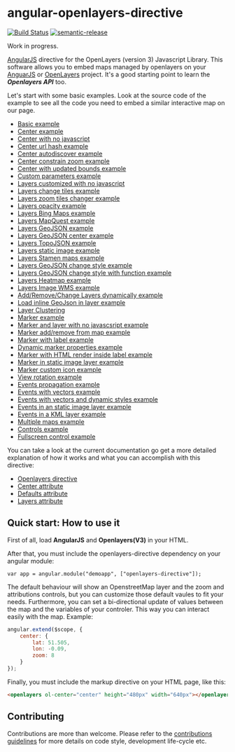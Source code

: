 angular-openlayers-directive
============================
[![Build Status](https://travis-ci.org/tombatossals/angular-openlayers-directive.png)](https://travis-ci.org/tombatossals/angular-openlayers-directive)
[![semantic-release](https://img.shields.io/badge/%20%20%F0%9F%93%A6%F0%9F%9A%80-semantic--release-e10079.svg)](https://github.com/semantic-release/semantic-release)

Work in progress.

[AngularJS](http://angularjs.org/) directive for the OpenLayers (version 3) Javascript Library. This software allows you to embed maps managed by openlayers on your [AnguarJS](http://angularjs.org/) or [OpenLayers](http://openlayers.org/) project. It's a good starting point to learn the ***Openlayers API*** too.

Let's start with some basic examples. Look at the source code of the example to see all the code you need to embed a similar interactive map on our page.

- [Basic example](http://tombatossals.github.io/angular-openlayers-directive/examples/010-simple-example.html)
- [Center example](http://tombatossals.github.io/angular-openlayers-directive/examples/020-center-example.html)
- [Center with no javascript](http://tombatossals.github.io/angular-openlayers-directive/examples/026-center-no-javascript-example.html)
- [Center url hash example](http://tombatossals.github.io/angular-openlayers-directive/examples/021-center-url-hash-example.html)
- [Center autodiscover example](http://tombatossals.github.io/angular-openlayers-directive/examples/022-center-autodiscover-example.html)
- [Center constrain zoom example](http://tombatossals.github.io/angular-openlayers-directive/examples/023-center-constrain-zoom-example.html)
- [Center with updated bounds example](http://tombatossals.github.io/angular-openlayers-directive/examples/024-center-bounds-example.html)
- [Custom parameters example](http://tombatossals.github.io/angular-openlayers-directive/examples/030-custom-parameters-example.html)
- [Layers customized with no javascript](http://tombatossals.github.io/angular-openlayers-directive/examples/056-layers-no-javascript-example.html)
- [Layers change tiles example](http://tombatossals.github.io/angular-openlayers-directive/examples/040-layers-change-tiles-example.html)
- [Layers zoom tiles changer example](http://tombatossals.github.io/angular-openlayers-directive/examples/041-layers-zoom-tiles-changer-example.html)
- [Layers opacity example](http://tombatossals.github.io/angular-openlayers-directive/examples/042-layers-opacity-example.html)
- [Layers Bing Maps example](http://tombatossals.github.io/angular-openlayers-directive/examples/043-layers-bing-maps-example.html)
- [Layers MapQuest example](http://tombatossals.github.io/angular-openlayers-directive/examples/044-layers-mapquest-maps-example.html)
- [Layers GeoJSON example](http://tombatossals.github.io/angular-openlayers-directive/examples/045-layers-geojson-example.html)
- [Layers GeoJSON center example](http://tombatossals.github.io/angular-openlayers-directive/examples/046-layers-geojson-center-example.html)
- [Layers TopoJSON example](http://tombatossals.github.io/angular-openlayers-directive/examples/047-layers-topojson-example.html)
- [Layers static image example](http://tombatossals.github.io/angular-openlayers-directive/examples/048-layers-static-image-example.html)
- [Layers Stamen maps example](http://tombatossals.github.io/angular-openlayers-directive/examples/049-layers-stamen-example.html)
- [Layers GeoJSON change style example](http://tombatossals.github.io/angular-openlayers-directive/examples/050-layer-geojson-change-style-example.html)
- [Layers GeoJSON change style with function example](http://tombatossals.github.io/angular-openlayers-directive/examples/051-layer-geojson-change-style-with-function-example.html)
- [Layers Heatmap example](http://tombatossals.github.io/angular-openlayers-directive/examples/052-heatmap-example.html)
- [Layers Image WMS example](http://tombatossals.github.io/angular-openlayers-directive/examples/053-layers-image-wms-example.html)
- [Add/Remove/Change Layers dynamically example](http://tombatossals.github.io/angular-openlayers-directive/examples/054-add-remove-multiple-layers-example.html)
- [Load inline GeoJson in layer example](http://tombatossals.github.io/angular-openlayers-directive/examples/055-layers-geojon-dynamic-load-example.html)
- [Layer Clustering](http://tombatossals.github.io/angular-openlayers-directive/examples/059-layer-clustering.html)
- [Marker example](http://tombatossals.github.io/angular-openlayers-directive/examples/060-marker-example.html)
- [Marker and layer with no javascsript example](http://tombatossals.github.io/angular-openlayers-directive/examples/066-markers-with-layers-no-javascript-example.html)
- [Marker add/remove from map example](http://tombatossals.github.io/angular-openlayers-directive/examples/061-markers-add-remove-example.html)
- [Marker with label example](http://tombatossals.github.io/angular-openlayers-directive/examples/062-markers-label-example.html)
- [Dynamic marker properties example](http://tombatossals.github.io/angular-openlayers-directive/examples/063-markers-properties-example.html)
- [Marker with HTML render inside label example](http://tombatossals.github.io/angular-openlayers-directive/examples/064-markers-render-html-inside-labels-example.html)
- [Marker in static image layer example](http://tombatossals.github.io/angular-openlayers-directive/examples/065-markers-static-image-layer-example.html)
- [Marker custom icon example](http://tombatossals.github.io/angular-openlayers-directive/examples/067-marker-custom-icon-example.html)
- [View rotation example](http://tombatossals.github.io/angular-openlayers-directive/examples/070-view-rotation-example.html)
- [Events propagation example](http://tombatossals.github.io/angular-openlayers-directive/examples/080-events-propagation-example.html)
- [Events with vectors example](http://tombatossals.github.io/angular-openlayers-directive/examples/081-events-vector-example.html)
- [Events with vectors and dynamic styles example](http://tombatossals.github.io/angular-openlayers-directive/examples/082-events-vector-dynamic-styles-example.html)
- [Events in an static image layer example](http://tombatossals.github.io/angular-openlayers-directive/examples/083-events-static-image-layer-example.html)
- [Events in a KML layer example](http://tombatossals.github.io/angular-openlayers-directive/examples/085-events-kml-example.html)
- [Multiple maps example](http://tombatossals.github.io/angular-openlayers-directive/examples/090-multiple-maps-example.html)
- [Controls example](http://tombatossals.github.io/angular-openlayers-directive/examples/100-controls-example.html)
- [Fullscreen control example](http://tombatossals.github.io/angular-openlayers-directive/examples/101-controls-fullscreen-example.html)

You can take a look at the current documentation go get a more detailed explanation of how it works and what you can accomplish with this directive:

- [Openlayers directive](https://github.com/tombatossals/angular-openlayers-directive/blob/master/doc/01-openlayers-directive.md)
- [Center attribute](https://github.com/tombatossals/angular-openlayers-directive/blob/master/doc/02-center-attribute.md)
- [Defaults attribute](https://github.com/tombatossals/angular-openlayers-directive/blob/master/doc/03-defaults-attribute.md)
- [Layers attribute](https://github.com/tombatossals/angular-openlayers-directive/blob/master/doc/04-layers-attribute.md)

Quick start: How to use it
--------------------------

First of all, load **AngularJS** and **Openlayers(V3)** in your HTML.

After that, you must include the openlayers-directive dependency on your angular module:

```
var app = angular.module("demoapp", ["openlayers-directive"]);
```

The default behaviour will show an OpenstreetMap layer and the zoom and attributions controls, but you can customize those default vaules to fit your needs. Furthermore, you can set a bi-directional update of values between the map and the variables of your controler. This way you can interact easily with the map. Example:

```javascript
angular.extend($scope, {
    center: {
        lat: 51.505,
        lon: -0.09,
        zoom: 8
    }
});

```

Finally, you must include the markup directive on your HTML page, like this:

```html
<openlayers ol-center="center" height="480px" width="640px"></openlayers>
```

Contributing
--------------------------

Contributions are more than welcome. Please refer to the [contributions guidelines](CONTRIBUTING.md) for more details on code style, development life-cycle etc.
